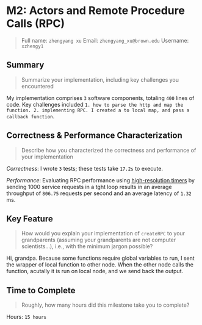 # M2: Actors and Remote Procedure Calls (RPC)

> Full name: `zhengyang xu`
> Email: `zhengyang_xu@brown.edu`
> Username: `xzhengy1`

## Summary

> Summarize your implementation, including key challenges you encountered

My implementation comprises `3` software components, totaling `400` lines of code. Key challenges included `1. how to parse the http and map the function. 2. implementing RPC. I created a to local map, and pass a callback function`.

## Correctness & Performance Characterization

> Describe how you characterized the correctness and performance of your implementation

_Correctness_: I wrote `3` tests; these tests take `17.2s` to execute.

_Performance_: Evaluating RPC performance using [high-resolution timers](https://nodejs.org/api/perf_hooks.html) by sending 1000 service requests in a tght loop results in an average throughput of `806.75` requests per second and an average latency of `1.32` ms.

## Key Feature

> How would you explain your implementation of `createRPC` to your grandparents (assuming your grandparents are not computer scientists...), i.e., with the minimum jargon possible?

Hi, grandpa. Because some functions require global variables to run, I sent the wrapper of local function to other node. When the other node calls the function, acutally it is run on local node, and we send back the output.

## Time to Complete

> Roughly, how many hours did this milestone take you to complete?

Hours: `15 hours`

